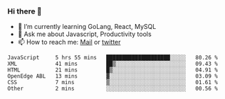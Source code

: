 ### Hi there 👋

- 🌱 I’m currently learning GoLang, React, MySQL
- 💬 Ask me about Javascript, Productivity tools 
- 📫 How to reach me: [Mail](mailto:kvaishak47@gmail.com) or [twitter](https://twitter.com/kvaish4k)

<!--START_SECTION:waka-->

```text
JavaScript     5 hrs 55 mins   ████████████████████░░░░░   80.26 %
XML            41 mins         ██▒░░░░░░░░░░░░░░░░░░░░░░   09.43 %
HTML           21 mins         █▒░░░░░░░░░░░░░░░░░░░░░░░   04.91 %
OpenEdge ABL   13 mins         ▓░░░░░░░░░░░░░░░░░░░░░░░░   03.09 %
CSS            7 mins          ▒░░░░░░░░░░░░░░░░░░░░░░░░   01.61 %
Other          2 mins          ░░░░░░░░░░░░░░░░░░░░░░░░░   00.56 %
```

<!--END_SECTION:waka-->
